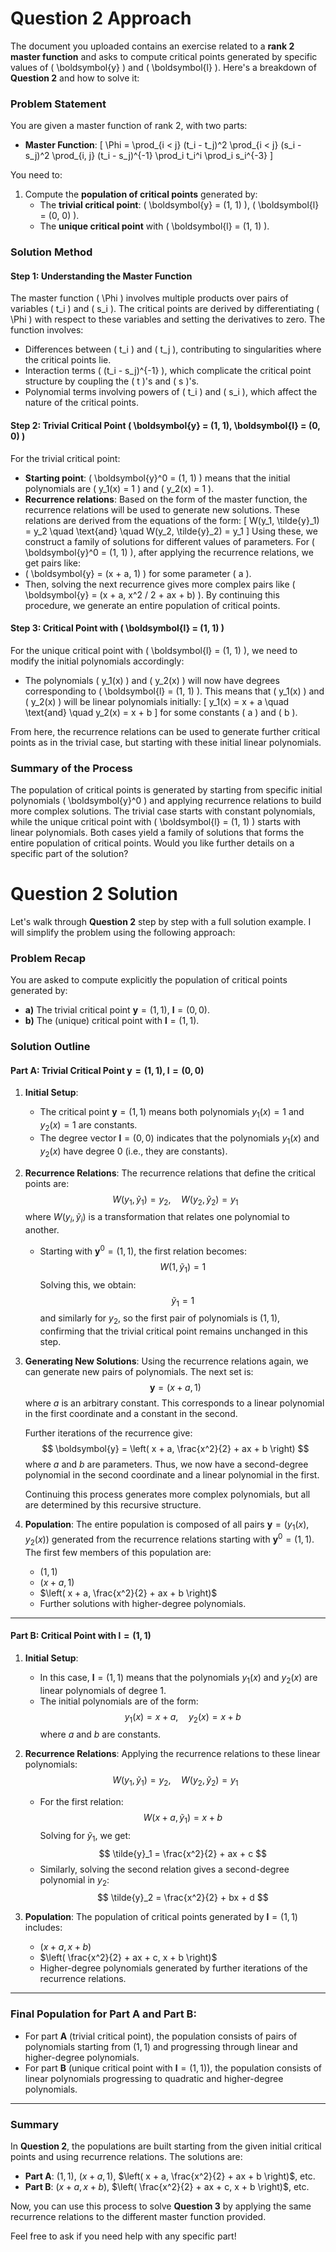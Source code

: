 # Question 2 Approach

The document you uploaded contains an exercise related to a **rank 2 master function** and asks to compute critical points generated by specific values of \( \boldsymbol{y} \) and \( \boldsymbol{l} \).
Here's a breakdown of **Question 2** and how to solve it:
### Problem Statement
You are given a master function of rank 2, with two parts:
- **Master Function**:
  \[
  \Phi = \prod_{i < j} (t_i - t_j)^2 \prod_{i < j} (s_i - s_j)^2 \prod_{i, j} (t_i - s_j)^{-1} \prod_i t_i^i \prod_i s_i^{-3}
  \]
  
You need to:
1. Compute the **population of critical points** generated by:
   - The **trivial critical point**: \( \boldsymbol{y} = (1, 1) \), \( \boldsymbol{l} = (0, 0) \).
   - The **unique critical point** with \( \boldsymbol{l} = (1, 1) \).
### Solution Method
#### Step 1: Understanding the Master Function
The master function \( \Phi \) involves multiple products over pairs of variables \( t_i \) and \( s_i \). The critical points are derived by differentiating \( \Phi \) with respect to these variables and setting the derivatives to zero.
The function involves:
- Differences between \( t_i \) and \( t_j \), contributing to singularities where the critical points lie.
- Interaction terms \( (t_i - s_j)^{-1} \), which complicate the critical point structure by coupling the \( t \)'s and \( s \)'s.
- Polynomial terms involving powers of \( t_i \) and \( s_i \), which affect the nature of the critical points.
#### Step 2: Trivial Critical Point \( \boldsymbol{y} = (1, 1), \boldsymbol{l} = (0, 0) \)
For the trivial critical point:
- **Starting point**: \( \boldsymbol{y}^0 = (1, 1) \) means that the initial polynomials are \( y_1(x) = 1 \) and \( y_2(x) = 1 \).
- **Recurrence relations**: Based on the form of the master function, the recurrence relations will be used to generate new solutions. These relations are derived from the equations of the form:
  \[
  W(y_1, \tilde{y}_1) = y_2 \quad \text{and} \quad W(y_2, \tilde{y}_2) = y_1
  \]
  Using these, we construct a family of solutions for different values of parameters.
For \( \boldsymbol{y}^0 = (1, 1) \), after applying the recurrence relations, we get pairs like:
- \( \boldsymbol{y} = (x + a, 1) \) for some parameter \( a \).
- Then, solving the next recurrence gives more complex pairs like \( \boldsymbol{y} = (x + a, x^2 / 2 + ax + b) \).
By continuing this procedure, we generate an entire population of critical points.
#### Step 3: Critical Point with \( \boldsymbol{l} = (1, 1) \)
For the unique critical point with \( \boldsymbol{l} = (1, 1) \), we need to modify the initial polynomials accordingly:
- The polynomials \( y_1(x) \) and \( y_2(x) \) will now have degrees corresponding to \( \boldsymbol{l} = (1, 1) \). This means that \( y_1(x) \) and \( y_2(x) \) will be linear polynomials initially:
  \[
  y_1(x) = x + a \quad \text{and} \quad y_2(x) = x + b
  \]
  for some constants \( a \) and \( b \).
  
From here, the recurrence relations can be used to generate further critical points as in the trivial case, but starting with these initial linear polynomials.
### Summary of the Process
The population of critical points is generated by starting from specific initial polynomials \( \boldsymbol{y}^0 \) and applying recurrence relations to build more complex solutions. The trivial case starts with constant polynomials, while the unique critical point with \( \boldsymbol{l} = (1, 1) \) starts with linear polynomials. Both cases yield a family of solutions that forms the entire population of critical points.
Would you like further details on a specific part of the solution?

# Question 2 Solution

Let's walk through **Question 2** step by step with a full solution example. I will simplify the problem using the following approach:

### Problem Recap
You are asked to compute explicitly the population of critical points generated by:
- **a)** The trivial critical point $\boldsymbol{y} = (1,1)$, $\boldsymbol{l} = (0,0)$.
- **b)** The (unique) critical point with $\boldsymbol{l} = (1,1)$.

### Solution Outline
#### Part A: Trivial Critical Point $\boldsymbol{y} = (1,1)$, $\boldsymbol{l} = (0,0)$

1. **Initial Setup**: 
   - The critical point $\boldsymbol{y} = (1,1)$ means both polynomials $y_1(x) = 1$ and $y_2(x) = 1$ are constants.
   - The degree vector $\boldsymbol{l} = (0,0)$ indicates that the polynomials $y_1(x)$ and $y_2(x)$ have degree 0 (i.e., they are constants).

2. **Recurrence Relations**:
   The recurrence relations that define the critical points are:
   $$
   W(y_1, \tilde{y}_1) = y_2, \quad W(y_2, \tilde{y}_2) = y_1
   $$
   where $W(y_i, \tilde{y}_i)$ is a transformation that relates one polynomial to another.

   - Starting with $\boldsymbol{y}^0 = (1,1)$, the first relation becomes:
     $$
     W(1, \tilde{y}_1) = 1
     $$
     Solving this, we obtain:
     $$
     \tilde{y}_1 = 1
     $$
     and similarly for $y_2$, so the first pair of polynomials is $(1, 1)$, confirming that the trivial critical point remains unchanged in this step.

3. **Generating New Solutions**:
   Using the recurrence relations again, we can generate new pairs of polynomials. The next set is:
   $$
   \boldsymbol{y} = (x + a, 1)
   $$
   where $a$ is an arbitrary constant. This corresponds to a linear polynomial in the first coordinate and a constant in the second.

   Further iterations of the recurrence give:
   $$
   \boldsymbol{y} = \left( x + a, \frac{x^2}{2} + ax + b \right)
   $$
   where $a$ and $b$ are parameters. Thus, we now have a second-degree polynomial in the second coordinate and a linear polynomial in the first.

   Continuing this process generates more complex polynomials, but all are determined by this recursive structure.

4. **Population**:
   The entire population is composed of all pairs $\boldsymbol{y} = (y_1(x), y_2(x))$ generated from the recurrence relations starting with $\boldsymbol{y}^0 = (1, 1)$. The first few members of this population are:
   - $(1, 1)$
   - $(x + a, 1)$
   - $\left( x + a, \frac{x^2}{2} + ax + b \right)$
   - Further solutions with higher-degree polynomials.

---

#### Part B: Critical Point with $\boldsymbol{l} = (1,1)$

1. **Initial Setup**:
   - In this case, $\boldsymbol{l} = (1,1)$ means that the polynomials $y_1(x)$ and $y_2(x)$ are linear polynomials of degree 1.
   - The initial polynomials are of the form:
     $$
     y_1(x) = x + a, \quad y_2(x) = x + b
     $$
     where $a$ and $b$ are constants.

2. **Recurrence Relations**:
   Applying the recurrence relations to these linear polynomials:
   $$
   W(y_1, \tilde{y}_1) = y_2, \quad W(y_2, \tilde{y}_2) = y_1
   $$
   - For the first relation:
     $$
     W(x + a, \tilde{y}_1) = x + b
     $$
     Solving for $\tilde{y}_1$, we get:
     $$
     \tilde{y}_1 = \frac{x^2}{2} + ax + c
     $$
   - Similarly, solving the second relation gives a second-degree polynomial in $y_2$:
     $$
     \tilde{y}_2 = \frac{x^2}{2} + bx + d
     $$

3. **Population**:
   The population of critical points generated by $\boldsymbol{l} = (1,1)$ includes:
   - $(x + a, x + b)$
   - $\left( \frac{x^2}{2} + ax + c, x + b \right)$
   - Higher-degree polynomials generated by further iterations of the recurrence relations.

---

### Final Population for Part A and Part B:
- For part **A** (trivial critical point), the population consists of pairs of polynomials starting from $(1,1)$ and progressing through linear and higher-degree polynomials.
- For part **B** (unique critical point with $\boldsymbol{l} = (1,1)$), the population consists of linear polynomials progressing to quadratic and higher-degree polynomials.

---

### Summary

In **Question 2**, the populations are built starting from the given initial critical points and using recurrence relations. The solutions are:
- **Part A**: $(1,1)$, $(x + a, 1)$, $\left( x + a, \frac{x^2}{2} + ax + b \right)$, etc.
- **Part B**: $(x + a, x + b)$, $\left( \frac{x^2}{2} + ax + c, x + b \right)$, etc.

Now, you can use this process to solve **Question 3** by applying the same recurrence relations to the different master function provided.

Feel free to ask if you need help with any specific part!
